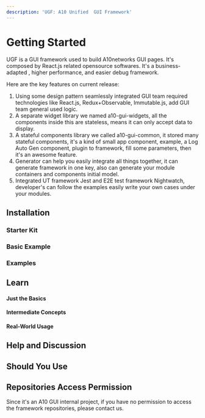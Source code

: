 ```yaml
---
description: 'UGF: A10 Unified  GUI Framework'
---
```


# Getting Started

UGF is a GUI framework used to build A10networks GUI pages. It's composed by React.js related opensource  softwares. It's a business-adapted , higher performance, and easier debug framework.

Here are the key features on current release:

1. Using some design pattern seamlessly integrated GUI team required technologies like React.js, Redux+Observable, Immutable.js, add GUI team general used logic.
2. A separate widget library we named a10-gui-widgets, all the components inside this are stateless, means it can only accept data to display.
3. A stateful components library we called a10-gui-common, it stored many stateful components, it's a kind of small app component, example, a Log Auto Gen component, plugin to framework, fill some parameters, then it's an awesome feature.
4. Generator can help you easily integrate all things together, it can generate framework in one key, also can generate your module containers and components initial model.
5. Integrated UT framework Jest and E2E test framework Nightwatch,  developer's can follow the examples easily write your own cases under your modules.

## Installation

### Starter Kit

### Basic Example

### Examples

## Learn 

#### Just the Basics

#### Intermediate Concepts

#### Real-World Usage

## Help and Discussion

## Should You Use

## Repositories Access Permission

Since it's an A10 GUI internal project, if you have no permission to access the framework repositories, please contact us.



